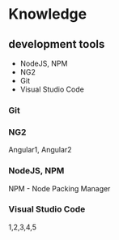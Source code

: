 # Knowledge

## development tools 
- NodeJS, NPM
- NG2
- Git
- Visual Studio Code

### Git

### NG2
Angular1, Angular2

### NodeJS, NPM
NPM - Node Packing Manager

### Visual Studio Code
1,2,3,4,5
